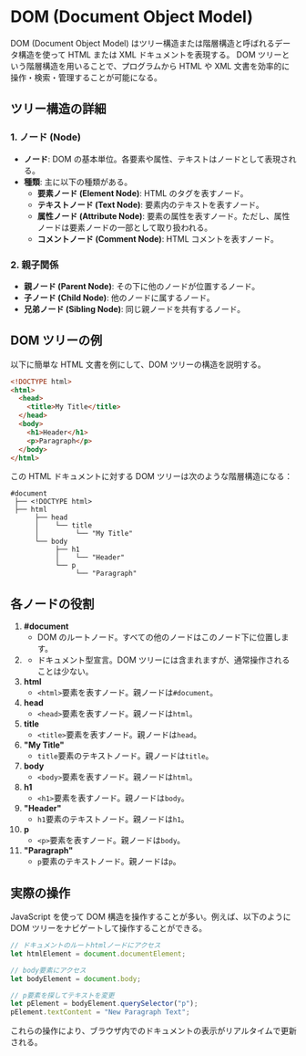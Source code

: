 # DOM (Document Object Model)

DOM (Document Object Model) はツリー構造または階層構造と呼ばれるデータ構造を使って HTML または XML ドキュメントを表現する。
DOM ツリーという階層構造を用いることで、プログラムから HTML や XML 文書を効率的に操作・検索・管理することが可能になる。

## ツリー構造の詳細

### 1. ノード (Node)

- **ノード**: DOM の基本単位。各要素や属性、テキストはノードとして表現される。
- **種類**: 主に以下の種類がある。
  - **要素ノード (Element Node)**: HTML のタグを表すノード。
  - **テキストノード (Text Node)**: 要素内のテキストを表すノード。
  - **属性ノード (Attribute Node)**: 要素の属性を表すノード。ただし、属性ノードは要素ノードの一部として取り扱われる。
  - **コメントノード (Comment Node)**: HTML コメントを表すノード。

### 2. 親子関係

- **親ノード (Parent Node)**: その下に他のノードが位置するノード。
- **子ノード (Child Node)**: 他のノードに属するノード。
- **兄弟ノード (Sibling Node)**: 同じ親ノードを共有するノード。

## DOM ツリーの例

以下に簡単な HTML 文書を例にして、DOM ツリーの構造を説明する。

```html
<!DOCTYPE html>
<html>
  <head>
    <title>My Title</title>
  </head>
  <body>
    <h1>Header</h1>
    <p>Paragraph</p>
  </body>
</html>
```

この HTML ドキュメントに対する DOM ツリーは次のような階層構造になる：

```
#document
 ├── <!DOCTYPE html>
 ├── html
      ├── head
      │    └── title
      │         └── "My Title"
      └── body
           ├── h1
           │    └── "Header"
           └── p
                └── "Paragraph"
```

## 各ノードの役割

1. **#document**
   - DOM のルートノード。すべての他のノードはこのノード下に位置します。
2. **<!DOCTYPE html>**
   - ドキュメント型宣言。DOM ツリーには含まれますが、通常操作されることは少ない。
3. **html**
   - `<html>`要素を表すノード。親ノードは`#document`。
4. **head**
   - `<head>`要素を表すノード。親ノードは`html`。
5. **title**
   - `<title>`要素を表すノード。親ノードは`head`。
6. **"My Title"**
   - `title`要素のテキストノード。親ノードは`title`。
7. **body**
   - `<body>`要素を表すノード。親ノードは`html`。
8. **h1**
   - `<h1>`要素を表すノード。親ノードは`body`。
9. **"Header"**
   - `h1`要素のテキストノード。親ノードは`h1`。
10. **p**
    - `<p>`要素を表すノード。親ノードは`body`。
11. **"Paragraph"**
    - `p`要素のテキストノード。親ノードは`p`。

## 実際の操作

JavaScript を使って DOM 構造を操作することが多い。例えば、以下のように DOM ツリーをナビゲートして操作することができる。

```javascript
// ドキュメントのルートhtmlノードにアクセス
let htmlElement = document.documentElement;

// body要素にアクセス
let bodyElement = document.body;

// p要素を探してテキストを変更
let pElement = bodyElement.querySelector("p");
pElement.textContent = "New Paragraph Text";
```

これらの操作により、ブラウザ内でのドキュメントの表示がリアルタイムで更新される。
